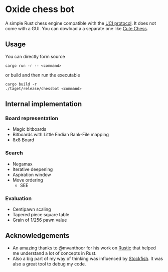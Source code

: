 # Oxide chess bot

A simple Rust chess engine compatible with the [UCI protocol](https://en.wikipedia.org/wiki/Universal_Chess_Interface). It does not come with a GUI. You can dowload a a separate one like [Cute Chess](https://cutechess.com/).

## Usage

You can directly form source

```
cargo run -r -- <command>
```

or build and then run the executable

```
cargo build -r
./taget/release/chessbot <command>
```

## Internal implementation

### Board representation

- Magic bitboards
- Bitboards with Little Endian Rank-File mapping
- 8x8 Board

### Search

- Negamax
- Iterative deepening
- Aspiration window
- Move ordering
    - SEE

### Evaluation

- Centipawn scaling
- Tapered piece square table
- Grain of 1/256 pawn value

## Acknowledgements

- An amazing thanks to @mvanthoor for his work on [Rustic](https://github.com/mvanthoor/rustic) that helped me understand a lot of concepts in Rust.
- Also a big part of my way of thinking was influenced by [Stockfish](https://stockfishchess.org/). It was also a great tool to debug my code.
